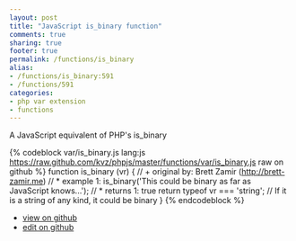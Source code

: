 ```yaml
---
layout: post
title: "JavaScript is_binary function"
comments: true
sharing: true
footer: true
permalink: /functions/is_binary
alias:
- /functions/is_binary:591
- /functions/591
categories:
- php var extension
- functions
---
```

A JavaScript equivalent of PHP's is_binary

<!-- more -->

{% codeblock var/is_binary.js lang:js https://raw.github.com/kvz/phpjs/master/functions/var/is_binary.js raw on github %}
function is_binary (vr) {
    // +   original by: Brett Zamir (http://brett-zamir.me)
    // *     example 1: is_binary('This could be binary as far as JavaScript knows...');
    // *     returns 1: true
    return typeof vr === 'string'; // If it is a string of any kind, it could be binary
}
{% endcodeblock %}

 - [view on github](https://github.com/kvz/phpjs/blob/master/functions/var/is_binary.js)
 - [edit on github](https://github.com/kvz/phpjs/edit/master/functions/var/is_binary.js)

